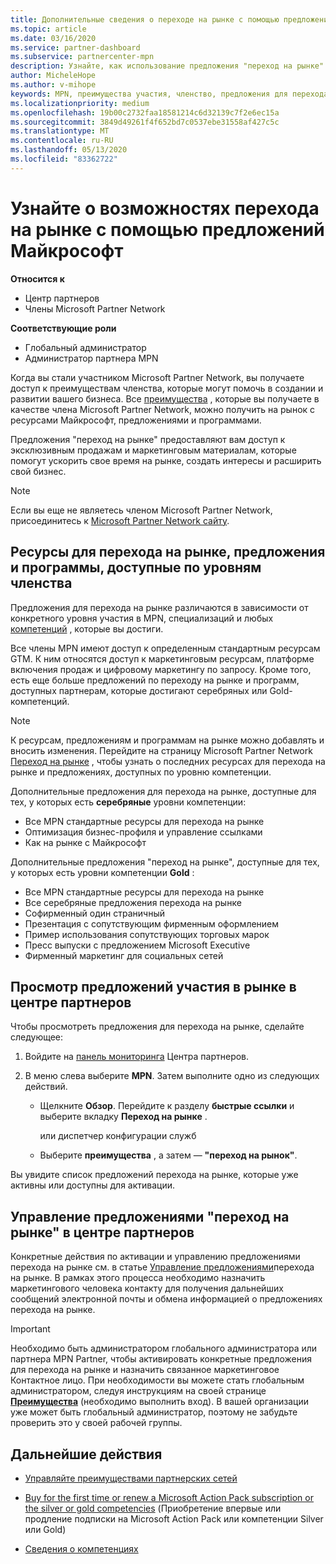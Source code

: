 ```yaml
---
title: Дополнительные сведения о переходе на рынке с помощью предложений Майкрософт
ms.topic: article
ms.date: 03/16/2020
ms.service: partner-dashboard
ms.subservice: partnercenter-mpn
description: Узнайте, как использование предложения "переход на рынке" с помощью предложений Майкрософт поможет ускорить работу на рынке, создать интересы и расширить свой бизнес.
author: MicheleHope
ms.author: v-mihope
keywords: MPN, преимущества участия, членство, предложения для перехода на рынок, переход на рынок с корпорацией Майкрософт, переход на рынок, Золотое членство, Серебряное членство
ms.localizationpriority: medium
ms.openlocfilehash: 19b00c2732faa18581214c6d32139c7f2e6ec15a
ms.sourcegitcommit: 3849d49261f4f652bd7c0537ebe31558af427c5c
ms.translationtype: MT
ms.contentlocale: ru-RU
ms.lasthandoff: 05/13/2020
ms.locfileid: "83362722"
---
```

# <a name="explore-your-go-to-market-with-microsoft-offers"></a>Узнайте о возможностях перехода на рынке с помощью предложений Майкрософт

**Относится к**

- Центр партнеров
- Члены Microsoft Partner Network

**Соответствующие роли**

- Глобальный администратор
- Администратор партнера MPN

Когда вы стали участником Microsoft Partner Network, вы получаете доступ к преимуществам членства, которые могут помочь в создании и развитии вашего бизнеса. Все [преимущества](https://partner.microsoft.com/manage-your-partner-network-benefits) , которые вы получаете в качестве члена Microsoft Partner Network, можно получить на рынок с ресурсами Майкрософт, предложениями и программами.

Предложения "переход на рынке" предоставляют вам доступ к эксклюзивным продажам и маркетинговым материалам, которые помогут ускорить свое время на рынке, создать интересы и расширить свой бизнес.

>[!NOTE]
>Если вы еще не являетесь членом Microsoft Partner Network, присоединитесь к [Microsoft Partner Network сайту](https://partner.microsoft.com/membership).

## <a name="go-to-market-resources-offers-and-programs-available-by-membership-level"></a>Ресурсы для перехода на рынке, предложения и программы, доступные по уровням членства

Предложения для перехода на рынке различаются в зависимости от конкретного уровня участия в MPN, специализаций и любых [компетенций](learn-about-competencies.md) , которые вы достиги.

Все члены MPN имеют доступ к определенным стандартным ресурсам GTM. К ним относятся доступ к маркетинговым ресурсам, платформе включения продаж и цифровому маркетингу по запросу. Кроме того, есть еще больше предложений по переходу на рынке и программ, доступных партнерам, которые достигают серебряных или Gold-компетенций.

>[!NOTE]
>К ресурсам, предложениям и программам на рынке можно добавлять и вносить изменения. Перейдите на страницу Microsoft Partner Network [Переход на рынке](https://partner.microsoft.com/membership/go-to-market) , чтобы узнать о последних ресурсах для перехода на рынке и предложениях, доступных по уровню компетенции.

Дополнительные предложения для перехода на рынке, доступные для тех, у которых есть **серебряные** уровни компетенции:

- Все MPN стандартные ресурсы для перехода на рынке
- Оптимизация бизнес-профиля и управление ссылками
- Как на рынке с Майкрософт

Дополнительные предложения "переход на рынке", доступные для тех, у которых есть уровни компетенции **Gold** :

- Все MPN стандартные ресурсы для перехода на рынке
- Все серебряные предложения перехода на рынке
- Софирменный один страничный
- Презентация с сопутствующим фирменным оформлением
- Пример использования сопутствующих торговых марок
- Пресс выпуски с предложением Microsoft Executive
- Фирменный маркетинг для социальных сетей

## <a name="view-go-to-market-membership-offers-in-partner-center"></a>Просмотр предложений участия в рынке в центре партнеров

Чтобы просмотреть предложения для перехода на рынке, сделайте следующее:

1. Войдите на [панель мониторинга]( https://docs.microsoft.com/partner-center/) Центра партнеров.

2. В меню слева выберите **MPN**. Затем выполните одно из следующих действий.

    - Щелкните **Обзор**. Перейдите к разделу **быстрые ссылки** и выберите вкладку **Переход на рынке** .

      или диспетчер конфигурации служб

    - Выберите **преимущества** , а затем — **"переход на рынок"**.

Вы увидите список предложений перехода на рынке, которые уже активны или доступны для активации.

## <a name="manage-or-activate-go-to-market-offers-in-partner-center"></a>Управление предложениями "переход на рынке" в центре партнеров

Конкретные действия по активации и управлению предложениями перехода на рынке см. в статье [Управление предложениями](manage-your-partner-network-benefits.md#manage-go-to-market-offers)перехода на рынке. В рамках этого процесса необходимо назначить маркетингового человека контакту для получения дальнейших сообщений электронной почты и обмена информацией о предложениях перехода на рынке.

>[!IMPORTANT]
>Необходимо быть администратором глобального администратора или партнера MPN Partner, чтобы активировать конкретные предложения для перехода на рынке и назначить связанное маркетинговое Контактное лицо. При необходимости вы можете стать глобальным администратором, следуя инструкциям на своей странице [**Преимущества**](https://partnercenter.microsoft.com/pcv/partnership/benefits) (необходимо выполнить вход). В вашей организации уже может быть глобальный администратор, поэтому не забудьте проверить это у своей рабочей группы.

## <a name="next-steps"></a>Дальнейшие действия

- [Управляйте преимуществами партнерских сетей](manage-your-partner-network-benefits.md)

- [Buy for the first time or renew a Microsoft Action Pack subscription or the silver or gold competencies](mpn-get-action-pack.md) (Приобретение впервые или продление подписки на Microsoft Action Pack или компетенции Silver или Gold)

- [Сведения о компетенциях](learn-about-competencies.md)
